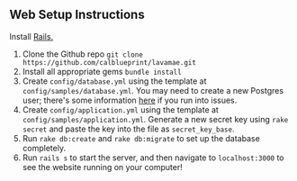Web Setup Instructions
-------
Install [Rails.](http://installrails.com/)
1.  Clone the Github repo `git clone https://github.com/calblueprint/lavamae.git`
2.  Install all appropriate gems `bundle install`
3.  Create `config/database.yml` using the template at `config/samples/database.yml`. You may need to create a new Postgres user; there's some information [here](http://stackoverflow.com/questions/16973018/createuser-could-not-connect-to-database-postgres-fatal-role-tom-does-not-e/16974197#16974197) if you run into issues.
4.  Create `config/application.yml` using the template at `config/samples/application.yml`. Generate a new secret key using `rake secret` and paste the key into the file as `secret_key_base`.
5.  Run `rake db:create` and `rake db:migrate` to set up the database completely.
6.  Run `rails s` to start the server, and then navigate to `localhost:3000` to see the website running on your computer!
